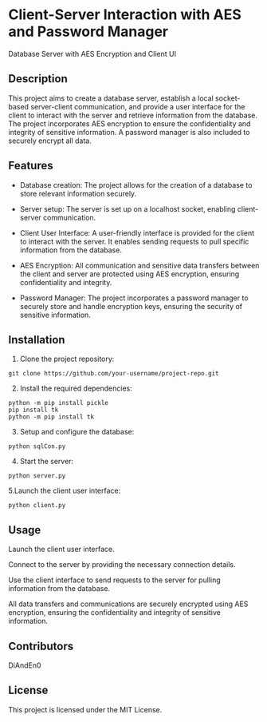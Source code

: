 
# Client-Server Interaction with AES and Password Manager

Database Server with AES Encryption and Client UI

## Description

This project aims to create a database server, establish a local socket-based server-client communication, and provide a user interface for the client to interact with the server and retrieve information from the database. The project incorporates AES encryption to ensure the confidentiality and integrity of sensitive information. A password manager is also included to securely encrypt all data.

## Features

- Database creation: The project allows for the creation of a database to store relevant information securely.

- Server setup: The server is set up on a localhost socket, enabling client-server communication.

- Client User Interface: A user-friendly interface is provided for the client to interact with the server. It enables sending requests to pull specific information from the database.

- AES Encryption: All communication and sensitive data transfers between the client and server are protected using AES encryption, ensuring confidentiality and integrity.

- Password Manager: The project incorporates a password manager to securely store and handle encryption keys, ensuring the security of sensitive information.

## Installation

1. Clone the project repository:

```shell
git clone https://github.com/your-username/project-repo.git
```

2. Install the required dependencies:
```shell
python -m pip install pickle
pip install tk
python -m pip install tk
```

3. Setup and configure the database:
```shell
python sqlCon.py
```
4. Start the server:
```shell
python server.py
```
5.Launch the client user interface:
```shell
python client.py
```

## Usage
Launch the client user interface.

Connect to the server by providing the necessary connection details.

Use the client interface to send requests to the server for pulling information from the database.

All data transfers and communications are securely encrypted using AES encryption, ensuring the confidentiality and integrity of sensitive information.


## Contributors
DiAndEn0

## License
This project is licensed under the MIT License.
